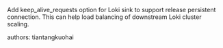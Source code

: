 Add keep_alive_requests option for Loki sink to support release persistent connection. This can help load balancing of downstream Loki cluster scaling.

authors: tiantangkuohai